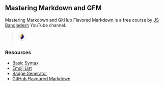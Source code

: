 ## Mastering Markdown and GFM

Mastering Markdown and GitHub Flavored Markdown is a free course by [JS Bangladesh][1] YouTube channel.

> <img src="./icon.jpg" width="30"><br>

[1]: https://youtube.com/JSBagladesh

### Resources

- [Basic Syntax](https://www.markdownguide.org/basic-syntax)
- [Emoji List](https://github.com/ikatyang/emoji-cheat-sheet/blob/master/README.md)
- [Badge Generator](https://shields.io/)
- [GitHub Flavoured Markdown](https://github.github.com/gfm/)
